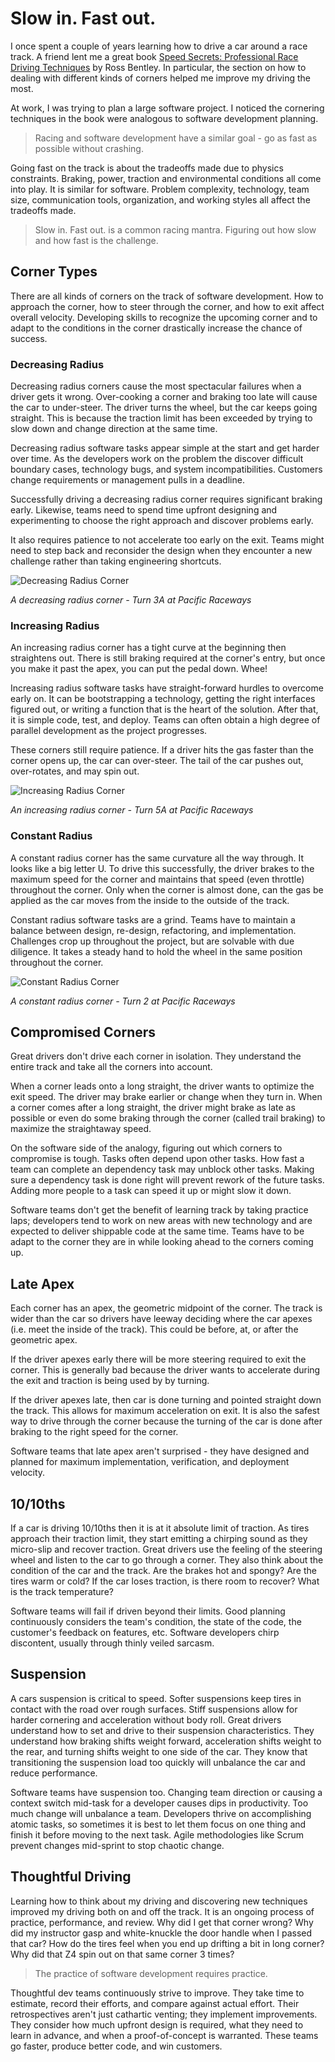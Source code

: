 # Slow in. Fast out.

I once spent a couple of years learning how to drive a car around a race track. A friend lent me a great book [Speed Secrets: Professional Race Driving Techniques](https://www.amazon.com/Speed-Secrets-Professional-Driving-Techniques/dp/0760305188) by Ross Bentley. In particular, the section on how to dealing with different kinds of corners helped me improve my driving the most. 

At work, I was trying to plan a large software project. I noticed the cornering techniques in the book were analogous to software development planning. 

> Racing and software development have a similar goal - go as fast as possible without crashing.

Going fast on the track is about the tradeoffs made due to physics constraints.  Braking, power, traction and environmental conditions all come into play.  It is similar for software.  Problem complexity, technology, team size, communication tools, organization, and working styles all affect the tradeoffs made.

> Slow in. Fast out. is a common racing mantra. Figuring out how slow and how fast is the challenge.

## Corner Types
There are all kinds of corners on the track of software development. How to approach the corner, how to steer through the corner, and how to exit affect overall velocity.  Developing skills to recognize the upcoming corner and to adapt to the conditions in the corner drastically increase the chance of success.

### Decreasing Radius
Decreasing radius corners cause the most spectacular failures when a driver gets it wrong.  Over-cooking a corner and braking too late will cause the car to under-steer. The driver turns the wheel, but the car keeps going straight. This is because the traction limit has been exceeded by trying to slow down and change direction at the same time.  

Decreasing radius software tasks appear simple at the start and get harder over time.  As the developers work on the problem the discover difficult boundary cases, technology bugs, and system incompatibilities. Customers change requirements or management pulls in a deadline. 

Successfully driving a decreasing radius corner requires significant braking early.  Likewise, teams need to spend time upfront designing and experimenting to choose the right approach and discover problems early.  

It also requires patience to not accelerate too early on the exit.  Teams might need to step back and reconsider the design when they encounter a new challenge rather than taking engineering shortcuts.

![Decreasing Radius Corner](assets/images/decreasing-radius-corner.png)

*A decreasing radius corner - Turn 3A at Pacific Raceways*

### Increasing Radius
An increasing radius corner has a tight curve at the beginning then straightens out. There is still braking required at the corner's entry, but once you make it past the apex, you can put the pedal down. Whee!

Increasing radius software tasks have straight-forward hurdles to overcome early on.  It can be bootstrapping a technology, getting the right interfaces figured out, or writing a function that is the heart of the solution.  After that, it is simple code, test, and deploy. Teams can often obtain a high degree of parallel development as the project progresses.

These corners still require patience.  If a driver hits the gas faster than the corner opens up, the car can over-steer. The tail of the car pushes out, over-rotates, and may spin out.

![Increasing Radius Corner](assets/images/increasing-radius-corner.png)

*An increasing radius corner - Turn 5A at Pacific Raceways*

### Constant Radius
A constant radius corner has the same curvature all the way through.  It looks like a big letter U.  To drive this successfully, the driver brakes to the maximum speed for the corner and maintains that speed (even throttle) throughout the corner.  Only when the corner is almost done, can the gas be applied as the car moves from the inside to the outside of the track.

Constant radius software tasks are a grind. Teams have to maintain a balance between design, re-design, refactoring, and implementation.  Challenges crop up throughout the project, but are solvable with due diligence.  It takes a steady hand to hold the wheel in the same position throughout the corner.

![Constant Radius Corner](assets/images/constant-radius-corner.png)

*A constant radius corner - Turn 2 at Pacific Raceways*

## Compromised Corners
Great drivers don't drive each corner in isolation. They understand the entire track and take all the corners into account. 

When a corner leads onto a long straight, the driver wants to optimize the exit speed. The driver may brake earlier or change when they turn in.  When a corner comes after a long straight, the driver might brake as late as possible or even do some braking through the corner (called trail braking) to maximize the straightaway speed.  

On the software side of the analogy, figuring out which corners to compromise is tough. Tasks often depend upon other tasks.  How fast a team can complete an dependency task may unblock other tasks.  Making sure a dependency task is done right will prevent rework of the future tasks. Adding more people to a task can speed it up or might slow it down.  

Software teams don't get the benefit of learning track by taking practice laps; developers tend to work on new areas with new technology and are expected to deliver shippable code at the same time.  Teams have to be adapt to the corner they are in while looking ahead to the corners coming up. 

## Late Apex
Each corner has an apex, the geometric midpoint of the corner.  The track is wider than the car so drivers have leeway deciding where the car apexes (i.e. meet the inside of the track).  This could be before, at, or after the geometric apex.  

If the driver apexes early there will be more steering required to exit the corner.  This is generally bad because the driver wants to accelerate during the exit and traction is being used by by turning.

If the driver apexes late, then car is done turning and pointed straight down the track.  This allows for maximum acceleration on exit.  It is also the safest way to drive through the corner because the turning of the car is done after braking to the right speed for the corner. 

Software teams that late apex aren't surprised - they have designed and planned for maximum implementation, verification, and deployment velocity.

## 10/10ths
If a car is driving 10/10ths then it is at it absolute limit of traction. As tires approach their traction limit, they start emitting a chirping sound as they micro-slip and recover traction.  Great drivers use the feeling of the steering wheel and listen to the car to go through a corner. They also think about the condition of the car and the track.  Are the brakes hot and spongy? Are the tires warm or cold? If the car loses traction, is there room to recover?  What is the track temperature? 

Software teams will fail if driven beyond their limits.  Good planning continuously considers the team's condition, the state of the code, the customer's feedback on features, etc.  Software developers chirp discontent, usually through thinly veiled sarcasm.   

## Suspension
A cars suspension is critical to speed. Softer suspensions keep tires in contact with the road over rough surfaces.  Stiff suspensions allow for harder cornering and acceleration without body roll.  Great drivers understand how to set and drive to their suspension characteristics. They understand how braking shifts weight forward, acceleration shifts weight to the rear, and turning shifts weight to one side of the car.  They know that transitioning the suspension load too quickly will unbalance the car and reduce performance.

Software teams have suspension too.  Changing team direction or causing a context switch mid-task for a developer causes dips in productivity.  Too much change will unbalance a team.  Developers thrive on accomplishing atomic tasks, so sometimes it is best to let them focus on one thing and finish it before moving to the next task.  Agile methodologies like Scrum prevent changes mid-sprint to stop chaotic change.

## Thoughtful Driving
Learning how to think about my driving and discovering new techniques improved my driving both on and off the track.  It is an ongoing process of practice, performance, and review.  Why did I get that corner wrong?  Why did my instructor gasp and white-knuckle the door handle when I passed that car? How do the tires feel when you end up drifting a bit in long corner? Why did that Z4 spin out on that same corner 3 times?

> The practice of software development requires practice.

Thoughtful dev teams continuously strive to improve. They take time to estimate, record their efforts, and compare against actual effort. Their retrospectives aren't just cathartic venting; they implement improvements. They consider how much upfront design is required, what they need to learn in advance, and when a proof-of-concept is warranted.  These teams go faster, produce better code, and win customers.

